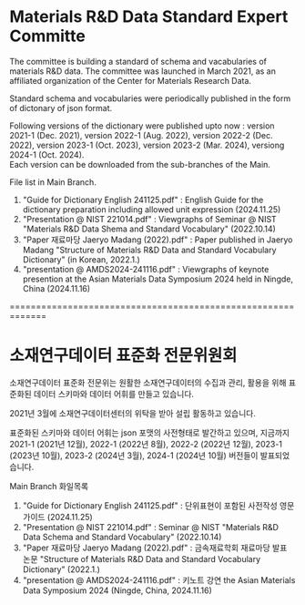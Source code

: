# Materials R&D Data Standard Expert Committe

The committee is building a standard of schema and vacabularies of materials R&D data. 
The committee was launched in March 2021, as an affiliated organization of the Center for Materials Research Data. 

Standard schema and vocabularies were periodically published in the form of dictonary of json format. 

Following versions of the dictionary were published upto now : version 2021-1 (Dec. 2021), version 2022-1 (Aug. 2022), version 2022-2 (Dec. 2022), version 2023-1 (Oct. 2023), version 2023-2 (Mar. 2024), versiong 2024-1 (Oct. 2024).   
Each version can be downloaded from the sub-branches of the Main.

File list in Main Branch. 

1. "Guide for Dictionary English 241125.pdf" : English Guide for the dictionary preparation including allowed unit expression (2024.11.25) 
2. "Presentation @ NIST 221014.pdf" : Viewgraphs of Seminar @ NIST "Materials R&D Data Shema and Standard Vocabulary" (2022.10.14)
3. "Paper 재료마당 Jaeryo Madang (2022).pdf" : Paper published in Jaeryo Madang "Structure of Materials R&D Data and Standard Vocabulary Dictionary" (in Korean, 2022.1.)
4. "presentation @ AMDS2024-241116.pdf" : Viewgraphs of keynote presention at the Asian Materials Data Symposium 2024 held in Ningde, China (2024.11.16)
   
=============================================================


# 소재연구데이터 표준화 전문위원회

소재연구데이터 표준화 전문위는 원활한 소재연구데이터의 수집과 관리, 활용을 위해 표준화된 데이터 스키마와 데이터 어휘를 만들고 있습니다.

2021년 3월에 소재연구데이터센터의 위탁을 받아 설립 활동하고 있습니다.  

표준화된 스키마와 데이터 어휘는 json 포맷의 사전형태로 발간하고 있으며, 지금까지 2021-1 (2021년 12월), 2022-1 (2022년 8월), 2022-2 (2022년 12월), 2023-1 (2023년 10월), 2023-2 (2024년 3월), 2024-1 (2024년 10월) 버전들이 발표되었습니다. 

Main Branch 화일목록

1. "Guide for Dictionary English 241125.pdf" : 단위표현이 포함된 사전작성 영문 가이드 (2024.11.25) 
2. "Presentation @ NIST 221014.pdf" : Seminar @ NIST "Materials R&D Data Schema and Standard Vocabulary" (2022.10.14)
3. "Paper 재료마당 Jaeryo Madang (2022).pdf" : 금속재료학회 재료마당 발표 논문 "Structure of Materials R&D Data and Standard Vocabulary Dictionary" (2022.1.)
4. "presentation @ AMDS2024-241116.pdf" : 키노트 강연 the Asian Materials Data Symposium 2024 (Ningde, China, 2024.11.16)
